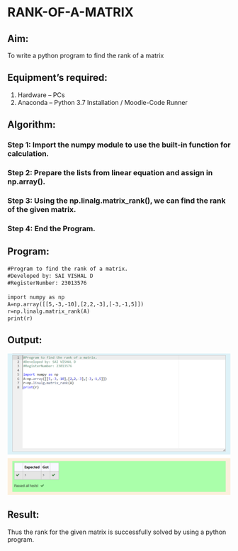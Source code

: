 # RANK-OF-A-MATRIX
## Aim:
To write a python program to find the rank of a matrix
## Equipment’s required:
1. 	Hardware – PCs
2. 	Anaconda – Python 3.7 Installation / Moodle-Code Runner
## Algorithm:
### Step 1: Import the numpy module to use the built-in function for calculation.  
### Step 2: Prepare the lists from linear equation and assign in np.array().
### Step 3: Using the np.linalg.matrix_rank(), we can find the rank of the given matrix.
### Step 4: End the Program.
## Program:

```
#Program to find the rank of a matrix.
#Developed by: SAI VISHAL D
#RegisterNumber: 23013576

import numpy as np
A=np.array([[5,-3,-10],[2,2,-3],[-3,-1,5]])
r=np.linalg.matrix_rank(A)
print(r)
```
## Output:
![Alt text](<Screenshot 2023-12-13 200820.png>)

## Result:
Thus the rank for the given matrix is successfully solved by  using a python program.

